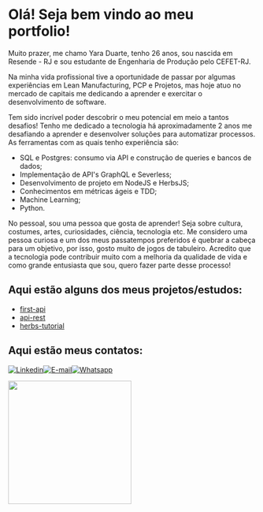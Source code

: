 # Olá! Seja bem vindo ao meu portfolio!

Muito prazer, me chamo Yara Duarte, tenho 26 anos, sou nascida em Resende - RJ e sou estudante de Engenharia de Produção pelo CEFET-RJ. 

Na minha vida profissional tive a oportunidade de passar por algumas experiências em Lean Manufacturing, PCP e Projetos, mas hoje atuo no mercado de capitais me dedicando a aprender e exercitar o desenvolvimento de software.

Tem sido incrível poder descobrir o meu potencial em meio a tantos desafios! Tenho me dedicado a tecnologia há aproximadamente 2 anos me desafiando a aprender e desenvolver soluções para automatizar processos. As ferramentas com as quais tenho experiência são: 

- SQL e Postgres: consumo via API e construção de queries e bancos de dados;
- Implementação de API's GraphQL e Severless;
- Desenvolvimento de projeto em NodeJS e HerbsJS;
- Conhecimentos em métricas ágeis e TDD;
- Machine Learning;
- Python.

No pessoal, sou uma pessoa que gosta de aprender! Seja sobre cultura, costumes, artes, curiosidades, ciência, tecnologia etc. Me considero uma pessoa curiosa e um dos meus passatempos preferidos é quebrar a cabeça para um objetivo, por isso, gosto muito de jogos de tabuleiro. Acredito que a tecnologia pode contribuir muito com a melhoria da qualidade de vida e como grande entusiasta que sou, quero fazer parte desse processo!

## Aqui estão alguns dos meus projetos/estudos:

- [first-api](https://github.com/yaraduarte/first-api)
- [api-rest](https://github.com/yaraduarte/api-rest)
- [herbs-tutorial](https://github.com/yaraduarte/herbs-tutorial)

## Aqui estão meus contatos:
[![Linkedin](https://encrypted-tbn0.gstatic.com/images?q=tbn:ANd9GcSRf35OIooTdHPPZt2WvrTYWk-oQuzor6VZPgo4xP82&s)](https://www.linkedin.com/in/yaralauritoduarte/)[![E-mail](https://img.ibxk.com.br/2014/11/programas/70504815.png)](mailto:yaralauritoduarte@gmail.com)[![Whatsapp](https://scontent.fstu6-1.fna.fbcdn.net/v/t39.8562-6/302524815_3448899778679909_2843186333341006023_n.png?_nc_cat=104&ccb=1-7&_nc_sid=6825c5&_nc_ohc=56TFYGjJBrcAX8OOdJz&_nc_ht=scontent.fstu6-1.fna&oh=00_AfDTcYBXiU5vdNaPCPtqDTJhukQmnGM3pUn7lFAuh0jgdQ&oe=63D348CF)](https://wa.me/5524998123243)

[<img src="https://img.ibxk.com.br/2014/11/programas/70504815.png" width="250"/>](mailto:yaralauritoduarte@gmail.com)

